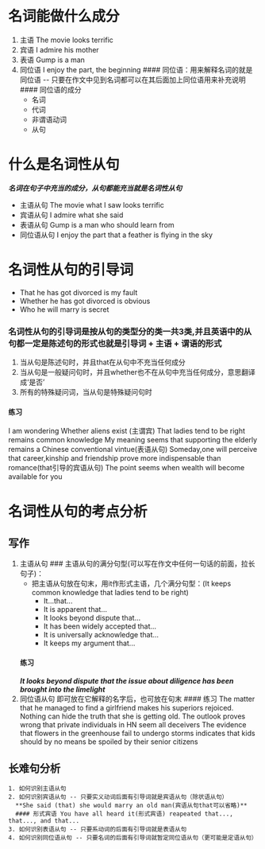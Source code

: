 # 名词能做什么成分
  1. 主语 The movie looks terrific
  2. 宾语 I admire his mother
  3. 表语 Gump is a man
  4. 同位语 I enjoy the part, the beginning
    #### 同位语：用来解释名词的就是同位语 -- 只要在作文中见到名词都可以在其后面加上同位语用来补充说明
    #### 同位语的成分
      + 名词
      + 代词
      + 非谓语动词
      + 从句
# 什么是名词性从句
  ***名词在句子中充当的成分，从句都能充当就是名词性从句***
  + 主语从句 The movie what I saw looks terrific
  + 宾语从句 I admire what she said
  + 表语从句 Gump is a man who should learn from
  + 同位语从句 I enjoy the part that a  feather is flying in the sky
# 名词性从句的引导词
 + That he has got divorced is my fault
 + Whether he has got divorced is obvious
 + Who he will marry is secret
 ### 名词性从句的引导词是按从句的类型分的类一共3类,并且英语中的从句都一定是陈述句的形式也就是引导词 + 主语 + 谓语的形式 
  1. 当从句是陈述句时，并且that在从句中不充当任何成分
  2. 当从句是一般疑问句时，并且whether也不在从句中充当任何成分，意思翻译成‘是否’
  3. 所有的特殊疑问词，当从句是特殊疑问句时
 #### 练习
  I am wondering Whether aliens exist (主谓宾)
  That ladies tend to be right remains common knowledge 
  My meaning seems that supporting the elderly remains a Chinese conventional vintue(表语从句)
  Someday,one will perceive that career,kinship and friendship prove more indispensable than romance(that引导的宾语从句)
  The point seems when wealth will become available for you
# 名词性从句的考点分析
  ## 写作
  1. 主语从句
    ### 主语从句的满分句型(可以写在作文中任何一句话的前面，拉长句子)：
      + 把主语从句放在句末，用it作形式主语，几个满分句型：(It keeps common knowledge that ladies tend to be right)
        + It...that...
        + It is apparent that...
        + It looks beyond dispute that...
        + It has been widely accepted that...
        + It is universally acknowledge that...
        + It keeps my argument that...
      #### 练习
        ***It looks beyond dispute that the issue about diligence has been brought into the limelight***
  2. 同位语从句 即可放在它解释的名字后，也可放在句末
    #### 练习
    The matter that he managed to find a girlfriend makes his superiors rejoiced.
    Nothing can hide the truth that she is getting old.
    The outlook proves wrong that private individuals in HN seem all deceivers
    The evidence that flowers in the greenhouse fail to undergo storms indicates that kids should by no means be spoiled by their senior citizens
  ## 长难句分析
    1. 如何识别主语从句
    2. 如何识别宾语从句 -- 只要实义动词后面有引导词就是宾语从句（除状语从句） 
      **She said (that) she would marry an old man(宾语从句that可以省略)**
      #### 形式宾语 You have all heard it(形式宾语) reapeated that..., that..., and that...
    3. 如何识别表语从句 -- 只要系动词的后面有引导词就是表语从句
    4. 如何识别同位语从句 -- 只要名词的后面有引导词就暂定同位语从句（更可能是定语从句）
